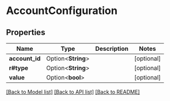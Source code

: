 # AccountConfiguration

## Properties

Name | Type | Description | Notes
------------ | ------------- | ------------- | -------------
**account_id** | Option<**String**> |  | [optional]
**r#type** | Option<**String**> |  | [optional]
**value** | Option<**bool**> |  | [optional]

[[Back to Model list]](../README.md#documentation-for-models) [[Back to API list]](../README.md#documentation-for-api-endpoints) [[Back to README]](../README.md)
